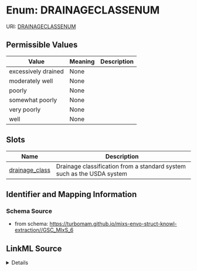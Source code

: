 # Enum: DRAINAGECLASSENUM



URI: [DRAINAGECLASSENUM](DRAINAGECLASSENUM)

## Permissible Values

| Value | Meaning | Description |
| --- | --- | --- |
| excessively drained | None |  |
| moderately well | None |  |
| poorly | None |  |
| somewhat poorly | None |  |
| very poorly | None |  |
| well | None |  |




## Slots

| Name | Description |
| ---  | --- |
| [drainage_class](drainage_class.md) | Drainage classification from a standard system such as the USDA system |






## Identifier and Mapping Information







### Schema Source


* from schema: https://turbomam.github.io/mixs-envo-struct-knowl-extraction//GSC_MIxS_6




## LinkML Source

<details>
```yaml
name: DRAINAGE_CLASS_ENUM
from_schema: https://turbomam.github.io/mixs-envo-struct-knowl-extraction//GSC_MIxS_6
rank: 1000
permissible_values:
  excessively drained:
    text: excessively drained
  moderately well:
    text: moderately well
  poorly:
    text: poorly
  somewhat poorly:
    text: somewhat poorly
  very poorly:
    text: very poorly
  well:
    text: well

```
</details>
